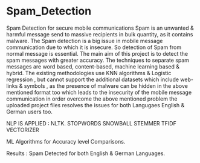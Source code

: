 # Spam_Detection
Spam Detection for secure mobile communications
Spam is an unwanted & harmful message send to massive recipients in bulk quantity, as it contains malware. The Spam detection is a big issue in mobile message communication due to which it is insecure. So detection of Spam from normal message is essential. The main aim of this project is to detect the spam messages with greater accuracy. The techniques to separate spam messages are word based, content-based, machine learning based & hybrid. The existing methodologies use KNN algorithms & Logistic regression , but cannot support the additional datasets which include web-links & symbols , as the presence of malware can be hidden in the above mentioned format too which leads to the insecurity of the mobile message communication in order overcome the above mentioned problem the uploaded project files resolves the issues for both Langugaes English & German users too.

NLP IS  APPLIED  : 
                NLTK. STOPWORDS 
                SNOWBALL STEMMER
                TFIDF VECTORIZER
                
ML Algorithms for Accuracy level Comparisons.

Results : Spam Detected for both English & German Languages.

                
 
